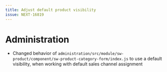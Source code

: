 ```yaml
---
title: Adjust default product visibility
issue: NEXT-16819
---
```

# Administration
*  Changed behavior of `administration/src/module/sw-product/component/sw-product-category-form/index.js` to use a default visibility, when working with default sales channel assignment

